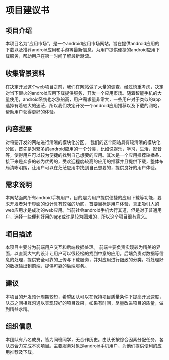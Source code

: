 项目建议书
============
项目介绍
--------------
本项目名为”应用市场”，是一个android应用市场网站，旨在提供android应用的下载以及推荐android应用和手游等最新信息，为用户提供便捷的android应用下载服务，帮助用户在第一时间了解最新潮流。

收集背景资料
--------------
在决定开发这个web项目之前，我们在网站做了大量的调查，经过慎重考虑，决定对当下很火的android应用下载提供服务，开发一个应用市场。随着智能手机的大量使用，android系统也水涨船高，用户需求量非常大，一些用户对于类似的app选择有着较大的迷茫，所以我们决定开发一个android应用推荐以及下载的网站，帮助用户获得更好的体验。

内容提要
--------------
对将要开发的网站进行清晰的模块化分区，
我们的这个网站具有较清晰的模块化分区，首先是对繁多的android应用的一个分类，比如说娱乐，学习，生活，影音等，使得用户可以较为便捷的找到自己想要的应用。其次是一个应用推荐轮播条，接下来是众多的较为优秀的，受欢迎程度较高的应用的推荐并且提供下载，整体布局清晰明朗，让用户可以在茫茫应用中找到自己想要的，提供良好的用户体验。

需求说明
--------------
本网站面向所有android手机用户，目的是为用户提供便捷的应用下载等功能，要求开发者对于界面的设计具有较强的功底，首要目标是用户体验，真正吸引人的web应用才是成功的web应用。当前社会android手机大行其道，但是对于普通用户，选择一些便利好用的app或许是较为困难的，所以这个项目很有意义。

项目描述
--------------
本项目主要分为前端用户交互和后端数据处理。
前端主要负责实现较为精美的界面，以直观大气的设计让用户可以很轻松的找到中意的应用。后端负责对数据等信息的处理，提供安全可靠的上传与下载服务，并对应用进行细致的分类，将处理好的数据输出到前端，提供可靠的后端服务。

建议
--------------
本项目的开发预计周期较短，希望团队可以在保持项目质量条件下提高开发速度，队员之间相互沟通以实现较好的项目效果，如果有时间，尽量改进项目的质量，做到精益求精。

组织信息
--------------
本团队有八名成员，皆为同班同学，无合作历史。由队长按综合因素分配任务，各队员合力完成本次项目。主要服务对象是android手机用户，为他们提供便利的应用推荐及下载。
